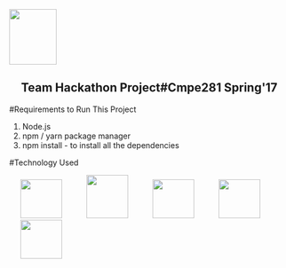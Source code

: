 <img src="http://i65.tinypic.com/1534nee.jpg" height="100" width="85">
<p align="center">
  <h2 align="center">Team Hackathon Project#Cmpe281 Spring'17</h2>
</p>


#Requirements to Run This Project

1. Node.js
2. npm / yarn package manager
3. npm install - to install all the dependencies

#Technology Used

<img src="http://i66.tinypic.com/2008av7.png" height="70" width="75" hspace="20" > <img src="http://i68.tinypic.com/2yl74n4.png" height="78" width="75" hspace="20"> <img src="http://i67.tinypic.com/2rpbsba.jpg" height="70" width="75" hspace="20"> <img src="http://i64.tinypic.com/xqm93q.png" height="70" width="75" hspace="20"> <img src="http://i66.tinypic.com/2vkaqe9.png" height="70" width="75" hspace="20">





